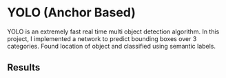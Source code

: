 # YOLO (Anchor Based)

YOLO is an extremely fast real time multi object detection algorithm. In this project, I implemented a network to predict bounding boxes over 3 categories. Found location of object and classified using semantic labels.

## Results 
